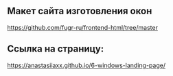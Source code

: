 ## Макет сайта изготовления окон
<https://github.com/fugr-ru/frontend-html/tree/master>

## Ссылка на страницу:
<https://anastasiiaxx.github.io/6-windows-landing-page/>
